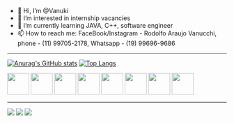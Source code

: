- 👋 Hi, I’m @Vanuki
- 👀 I’m interested in internship vacancies
- 🌱 I’m currently learning JAVA, C++, software engineer
- 📫 How to reach me: FaceBook/Instagram - Rodolfo Araujo Vanucchi, phone - (11) 99705-2178, Whatsapp - (19) 99696-9686  
<hr>

  [![Anurag's GitHub stats](https://github-readme-stats.vercel.app/api?username=Vanuki&show_icons=true&theme=tokyonight&hide=contribs)](https://github.com/anuraghazra/github-readme-stats)
  [![Top Langs](https://github-readme-stats.vercel.app/api/top-langs/?username=Vanuki&theme=tokyonight)](https://github.com/anuraghazra/github-readme-stats)


<div>
  <img height="50" width="50"  src="https://cdn.jsdelivr.net/gh/devicons/devicon/icons/java/java-original-wordmark.svg" />
  <img height="50" width="50" src="https://cdn.jsdelivr.net/gh/devicons/devicon/icons/kotlin/kotlin-original-wordmark.svg" />
  <img height="50" width="50" src="https://cdn.jsdelivr.net/gh/devicons/devicon/icons/android/android-original.svg" />
  <img height="50" width="50" src="https://cdn.jsdelivr.net/gh/devicons/devicon/icons/python/python-original-wordmark.svg" />  
  <img height="50" width="50" src="https://cdn.jsdelivr.net/gh/devicons/devicon/icons/cplusplus/cplusplus-original.svg" />
  <img height="50" width="50" src="https://cdn.jsdelivr.net/gh/devicons/devicon/icons/html5/html5-original-wordmark.svg" />
  <img height="50" width="50" src="https://cdn.jsdelivr.net/gh/devicons/devicon/icons/css3/css3-original-wordmark.svg" />
  <img height="50" width="50" src="https://cdn.jsdelivr.net/gh/devicons/devicon/icons/javascript/javascript-original.svg" />
</div>

<hr>

<div> 
  <a href="https://www.linkedin.com/in/rodolfo-araujo-vanucchi-571669144/" target="_blank"><img src="https://img.shields.io/badge/LinkedIn-0077B5?style=for-the-badge&logo=linkedin&logoColor=white"></a>
  <a href="https://www.youtube.com/channel/UCXhy81ObMUN2yku99lLgNzg/featured" target="_blank"><img src="https://img.shields.io/badge/YouTube-FF0000?style=for-the-badge&logo=youtube&logoColor=white"></a>
  <a href="https://www.facebook.com/rodolfo.araujovanucch/" target="_blank"><img src="https://img.shields.io/badge/Facebook-1877F2?style=for-the-badge&logo=facebook&logoColor=white"></a>  
</div>
